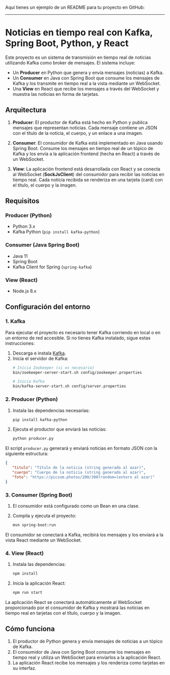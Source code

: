 Aquí tienes un ejemplo de un README para tu proyecto en GitHub:

---

# Noticias en tiempo real con Kafka, Spring Boot, Python, y React

Este proyecto es un sistema de transmisión en tiempo real de noticias utilizando Kafka como broker de mensajes. El sistema incluye:

- Un **Producer** en Python que genera y envía mensajes (noticias) a Kafka.
- Un **Consumer** en Java con Spring Boot que consume los mensajes de Kafka y los transmite en tiempo real a la vista mediante un WebSocket.
- Una **View** en React que recibe los mensajes a través del WebSocket y muestra las noticias en forma de tarjetas.

## Arquitectura

1. **Producer**: El productor de Kafka está hecho en Python y publica mensajes que representan noticias. Cada mensaje contiene un JSON con el título de la noticia, el cuerpo, y un enlace a una imagen.
   
2. **Consumer**: El consumidor de Kafka está implementado en Java usando Spring Boot. Consume los mensajes en tiempo real de un tópico de Kafka y los envía a la aplicación frontend (hecha en React) a través de un WebSocket.

3. **View**: La aplicación frontend está desarrollada con React y se conecta al WebSocket (**SockJsClient**) del consumidor para recibir las noticias en tiempo real. Cada noticia recibida se renderiza en una tarjeta (card) con el título, el cuerpo y la imagen.

## Requisitos

### Producer (Python)
- Python 3.x
- Kafka Python (`pip install kafka-python`)

### Consumer (Java Spring Boot)
- Java 11
- Spring Boot
- Kafka Client for Spring (`spring-kafka`)

### View (React)
- Node.js 8.x

## Configuración del entorno

### 1. Kafka
Para ejecutar el proyecto es necesario tener Kafka corriendo en local o en un entorno de red accesible. Si no tienes Kafka instalado, sigue estas instrucciones:

1. Descarga e instala [Kafka](https://kafka.apache.org/quickstart).
2. Inicia el servidor de Kafka:
   ```bash
   # Inicia Zookeeper (si es necesario)
   bin/zookeeper-server-start.sh config/zookeeper.properties
   
   # Inicia Kafka
   bin/kafka-server-start.sh config/server.properties
   ```

### 2. Producer (Python)
1. Instala las dependencias necesarias:
   ```bash
   pip install kafka-python
   ```

2. Ejecuta el productor que enviará las noticias:
   ```bash
   python producer.py
   ```

El script `producer.py` generará y enviará noticias en formato JSON con la siguiente estructura:
```json
{
   "titulo": "Título de la noticia (string generado al azar)",
   "cuerpo": "Cuerpo de la noticia (string generado al azar)",
   "foto": "https://picsum.photos/200/300?random=(entero al azar)"
}
```

### 3. Consumer (Spring Boot)
1. El consumidor está configurado como un Bean en una clase. 

2. Compila y ejecuta el proyecto:
   ```bash
   mvn spring-boot:run
   ```

El consumidor se conectará a Kafka, recibirá los mensajes y los enviará a la vista React mediante un WebSocket.

### 4. View (React)
1. Instala las dependencias:
   ```bash
   npm install
   ```

2. Inicia la aplicación React:
   ```bash
   npm run start
   ```

La aplicación React se conectará automáticamente al WebSocket proporcionado por el consumidor de Kafka y mostrará las noticias en tiempo real en tarjetas con el título, cuerpo y la imagen.

## Cómo funciona

1. El productor de Python genera y envía mensajes de noticias a un tópico de Kafka.
2. El consumidor de Java con Spring Boot consume los mensajes en tiempo real y utiliza un WebSocket para enviarlos a la aplicación React.
3. La aplicación React recibe los mensajes y los renderiza como tarjetas en su interfaz.
